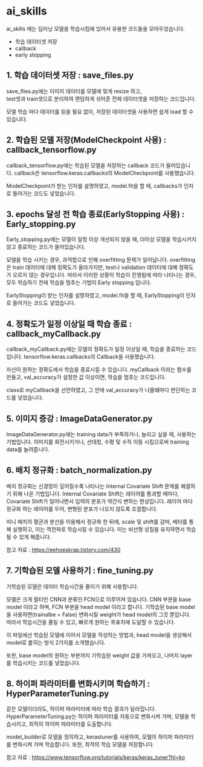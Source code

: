 # ai_skills

ai_skills 에는 딥러닝 모델을 학습시킴에 있어서 유용한 코드들을 모아두었습니다.     
- 학습 데이터셋 저장   
- callback   
- early stopping    



## 1. 학습 데이터셋 저장 : save_files.py
save_flies.py에는 이미지 데이터를 모델에 맞게 resize 하고,   
test셋과 train셋으로 분리하여 랜덤하게 섞어준 전체 데이터셋을 저장하는 코드입니다.   
   
모델 학습 마다 데이터를 읽을 필요 없이, 저장된 데이터셋을 사용하면 쉽게 load 할 수 있습니다.

## 2. 학습된 모델 저장(ModelCheckpoint 사용) : callback_tensorflow.py
callback_tensorflow.py에는 학습된 모델을 저장하는 callback 코드가 들어있습니다.
callback은 tensorflow.keras.callbacks의 ModelCheckpoint를 사용했습니다.

ModelCheckpoint가 받는 인자를 설명하였고,
model.fit을 할 때, callbacks가 인자로 들어가는 코드도 넣었습니다.

## 3. epochs 달성 전 학습 종료(EarlyStopping 사용) : Early_stopping.py
Early_stopping.py에는 모델이 일정 이상 개선되지 않을 때, 더이상 모델을 학습시키지 않고 종료하는 코드가 들어있습니다.

모델을 학습 시키는 경우, 과적합으로 인해 overfitting 문제가 일어납니다.
overfitting은 train 데이터에 대해 정확도가 올라가지만, test나 validation 데이터에 대해 정확도가 오르지 않는 경우입니다.
따라서 이러한 상황이 학습이 진행됨에 따라 나타나는 경우, 모두 학습하기 전에 학습을 멈추는 기법이 Early stopping 입니다.

EarlyStopping이 받는 인자를 설명하였고,
model.fit을 할 때, EarlyStopping이 인자로 들어가는 코드도 넣었습니다.

## 4. 정확도가 일정 이상일 때 학습 종료 : callback_myCallback.py
callback_myCallback.py에는 모델의 정확도가 일정 이상일 때, 학습을 종료하는 코드입니다.
tensorflow.keras.callbacks의 Callback을 사용했습니다.

자신이 원하는 정확도에서 학습을 종료시킬 수 있습니다.
myCallback 이라는 함수를 만들고, val_accuracy가 설정한 값 이상이면, 학습을 멈추는 코드입니다.

class로 myCallback을 선언하였고, 그 안에 val_accuracy가 나올떄마다 판단하는 코드를 넣었습니다.

## 5. 이미지 증강 : ImageDataGenerator.py
ImageDataGenerator.py에는 training data가 부족하거나, 늘리고 싶을 때, 사용하는 기법입니다.
이미지를 회전시키거나, 선대칭, 수평 및 수직 이동 시킴으로써 training data를 늘려줍니다.

## 6. 배치 정규화 : batch_normalization.py
배치 정규화는 신경망이 깊어질수록 나타나는 Internal Covariate Shift 문제를 해결하기 위해 나온 기법입니다.
Internal Covariate Shift는 레이어를 통과할 때마다,
Covariate Shift가 일어나면서 입력의 분포가 약간식 변하는 현상입니다.
레이어 마다 정규화 하는 레이어를 두어, 변형된 분포가 나오지 않도록 조절합니다.

미니 배치의 평균과 분산을 이용해서 정규화 한 뒤에,
scale 및 shift를 감마, 베타를 통해 실행하고, 이는 역전파로 학습시킬 수 있습니다.
이는 비선형 성질을 유지하면서 학습 될 수 있게 해줍니다.

참고 자료 : https://eehoeskrap.tistory.com/430

## 7. 기학습된 모델 사용하기 : fine_tuning.py
기학습된 모델은 데이터 학습시간을 줄이기 위해 사용합니다.

모델은 크게 필터인 CNN과 분류인 FCN으로 이루어져 있습니다.
CNN 부분을 base model 이라고 하며, FCN 부분을 head model 이라고 합니다.
기학습된 base model을 사용하면(trainalbe = False) 변화시킬 weight가 head model의 그것 뿐입니다.
따라서 학습시간을 줄일 수 있고, 빠르게 원하는 목표치에 도달할 수 있습니다.

이 파일에선 학습된 모델에 이어서 모델을 작성하는 방법과,
head model을 생성해서 model로 붙히는 방식 2가지를 소개했습니다.

또한, base model의 원하는 부분까지 기학습된 weight 값을 가져오고,
나머지 layer를 학습시키는 코드를 넣었습니다.

## 8. 하이퍼 파라미터를 변화시키며 학습하기 : HyperParameterTuning.py
같은 모델이더라도, 하이퍼 파라미터에 따라 학습 결과가 달라집니다.
HyperParameterTuning.py는 하이퍼 파라미터를 자동으로 변화시켜 가며, 모델을 학습시키고, 최적의 하이퍼 파라미터를 도출합니다.

model_builder로 모델을 정의하고, kerastuner를 사용하여,
모델의 하이퍼 파라미터를 변화시켜 가며 학습합니다.
또한, 최적의 학습 모델을 저장합니다.

참고 자료 : https://www.tensorflow.org/tutorials/keras/keras_tuner?hl=ko
